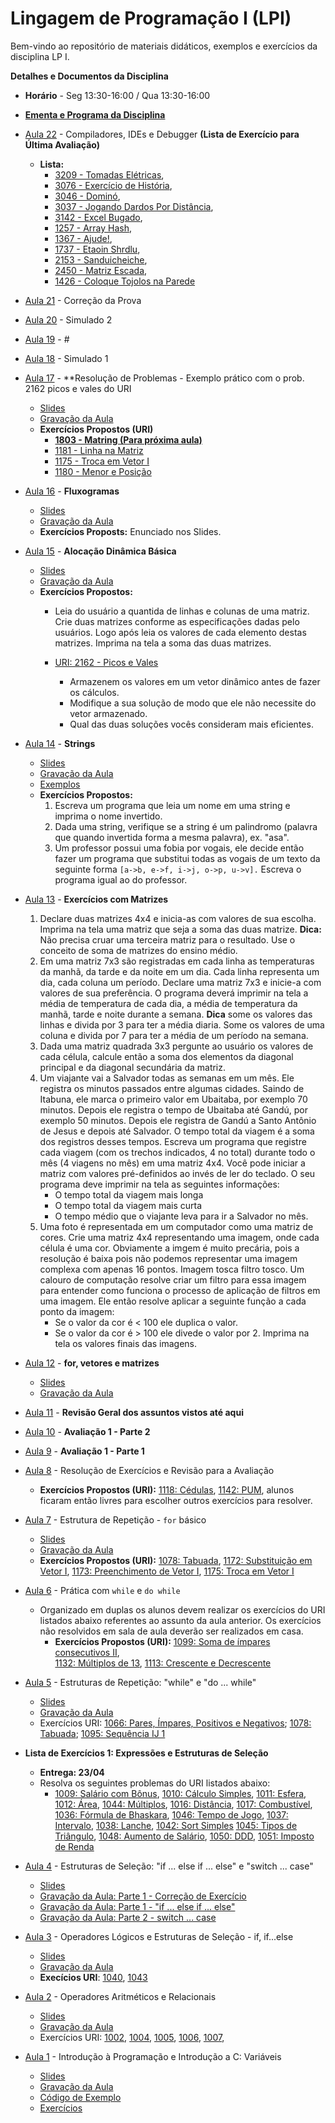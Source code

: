 # Lingagem de Programação I (LPI)

Bem-vindo ao repositório de materiais didáticos, exemplos e exercícios da disciplina LP I.

**Detalhes e Documentos da Disciplina**
- **Horário** - Seg 13:30-16:00 / Qua 13:30-16:00
- [**Ementa e Programa da Disciplina**]()

- [Aula 22]() - Compiladores, IDEs e Debugger **(Lista de Exercício para Última Avaliação)**
    - **Lista:** 
        - [3209 - Tomadas Elétricas](https://www.urionlinejudge.com.br/judge/pt/problems/view/3209),
        - [3076 - Exercício de História](https://www.urionlinejudge.com.br/judge/pt/problems/view/3076),
        - [3046 - Dominó](https://www.urionlinejudge.com.br/judge/pt/problems/view/3046),
        - [3037 - Jogando Dardos Por Distância](https://www.urionlinejudge.com.br/judge/pt/problems/view/3037),
        - [3142 - Excel Bugado](https://www.urionlinejudge.com.br/judge/pt/problems/view/3142),
        - [1257 - Array Hash](https://www.urionlinejudge.com.br/judge/pt/problems/view/1257),
        - [1367 - Ajude!](https://www.urionlinejudge.com.br/judge/pt/problems/view/1367),
        - [1737 - Etaoin Shrdlu](https://www.urionlinejudge.com.br/judge/pt/problems/view/1737),
        - [2153 - Sanduicheiche](https://www.urionlinejudge.com.br/judge/pt/problems/view/2153),
        - [2450 - Matriz Escada](https://www.urionlinejudge.com.br/judge/pt/problems/view/2450),
        - [1426 - Coloque Tojolos na Parede](https://www.urionlinejudge.com.br/judge/pt/problems/view/1426)
- [Aula 21]() - Correção da Prova
- [Aula 20]() - Simulado 2
- [Aula 19]() - #
- [Aula 18]() - Simulado 1
- [Aula 17]() - **Resolução de Problemas - Exemplo prático com o prob. 2162 picos e vales do URI
    - [Slides](https://www.icloud.com/iclouddrive/0xYpa9rmm_MW24WPBqwnZoAVw#Aula-17)
    - [Gravação da Aula](https://drive.google.com/file/d/146RVfweVpAaV_BB7UtIO3hEuNYOI81Jm/view?usp=sharing)
    - **Exercícios Propostos (URI)**
        - [**1803 - Matring (Para próxima aula)**](https://discord.com/channels/763509738951540786/821428701165781053/848994112043614328)
        - [1181 - Linha na Matriz](https://www.urionlinejudge.com.br/judge/pt/problems/view/1181)
        - [1175 - Troca em Vetor I](https://www.urionlinejudge.com.br/judge/pt/problems/view/1175)
        - [1180 - Menor e Posição](https://www.urionlinejudge.com.br/judge/pt/problems/view/1180)
- [Aula 16]() - **Fluxogramas**
    - [Slides](https://www.icloud.com/iclouddrive/012mBOgaofWv-hEPTReXBXpXQ#Aula-16)
    - [Gravação da Aula](https://drive.google.com/file/d/1I3sQL5MnNFzbuhpdtjCs0dSTEnv8jV9H/view?usp=sharing)
    - **Exercícios Proposts:** Enunciado nos Slides.
- [Aula 15]() - **Alocação Dinâmica Básica**
    - [Slides](https://www.icloud.com/iclouddrive/0SapkJjmFacF9uMMHhoTUWQWg#Aula-15)
    - [Gravação da Aula](https://drive.google.com/file/d/15anbn9IbEyGfMZ2f_g4uCk9_0iTQgo87/view?usp=sharing)
    - **Exercícios Propostos:**
        - Leia do usuário a quantida de linhas e colunas de uma matriz. Crie duas matrizes
          conforme as especificações dadas pelo usuários. Logo após leia os valores
          de cada elemento destas matrizes. Imprima na tela a soma das duas matrizes.
  
        - [URI: 2162 - Picos e Vales](https://www.urionlinejudge.com.br/judge/pt/problems/view/2162)
            - Armazenem os valores em um vetor dinâmico antes de fazer os  cálculos.
            - Modifique a sua solução de modo que ele não necessite do vetor armazenado.
            - Qual das duas soluções vocês consideram mais eficientes.
- [Aula 14]() - **Strings**
    - [Slides](https://www.icloud.com/iclouddrive/0HlD61vC9y0raFszoP--fV_nA#Aula_-_Strings)
    - [Gravação da Aula](https://drive.google.com/file/d/1livt0tfHn3iqtZxnP05Fp7eS8fdVd1yF/view?usp=sharing)
    - [Exemplos](https://github.com/profmathias/cet-635/tree/master/strings)
    - **Exercícios Propostos:**
        1. Escreva um programa que leia um nome em uma string e imprima o nome invertido.
        2. Dada uma string, verifique se a string é um palindromo (palavra que quando invertida 
        forma a mesma palavra), ex. "asa".
        3. Um professor possui uma fobia por vogais, ele decide então fazer um programa que substitui
        todas as vogais de um texto da seguinte forma `[a->b, e->f, i->j, o->p, u->v].` Escreva o programa igual ao do professor. 
- [Aula 13]() - **Exercícios com Matrizes**
    1. Declare duas matrizes 4x4 e inicia-as com valores de sua escolha. Imprima na tela uma 
    matriz que seja a soma das duas matrize. **Dica:** Não precisa cruar uma terceira matriz
    para o resultado. Use o conceito de soma de matrizes do ensino médio.
    2. Em uma matriz 7x3 são registradas em cada linha as temperaturas da manhã,
    da tarde e da noite em um dia. Cada linha representa um dia, cada coluna um
    período. Declare uma matriz 7x3 e inicie-a com valores de sua preferência. O
    programa deverá imprimir na tela a média de temperatura de cada dia, a média
    de temperatura da manhã, tarde e noite durante a semana. **Dica** some os valores
    das linhas e divida por 3 para ter a média diaria. Some os valores de uma coluna 
    e divida por 7 para ter a média de um período na semana.
    3. Dada uma matriz quadrada 3x3 pergunte ao usuário os valores de cada célula,
     calcule então a soma dos elementos da diagonal principal e da diagonal 
     secundária da matriz.
    4. Um viajante vai a Salvador todas as semanas em um mês. Ele registra
    os minutos passados entre algumas cidades. Saindo de Itabuna, ele marca
    o primeiro valor em Ubaitaba, por exemplo 70 minutos. Depois ele registra
    o tempo de Ubaitaba até Gandú, por exemplo 50 minutos. Depois ele registra
    de Gandú a Santo Antônio de Jesus e depois até Salvador. O tempo total
    da viagem é a soma dos registros desses tempos. Escreva um programa que 
    registre cada viagem (com os trechos indicados, 4 no total) durante todo
    o mês (4 viagens no mês) em uma matriz 4x4. Você pode iniciar a matriz com 
    valores pré-definidos ao invés de ler do teclado. O seu programa deve imprimir
    na tela as seguintes informações:
        - O tempo total da viagem mais longa
        - O tempo total da viagem mais curta
        - O tempo médio que o viajante leva para ir a Salvador no mês.
    5. Uma foto é representada em um computador como uma matriz de cores.
    Crie uma matriz 4x4 representando uma imagem, onde cada célula é uma cor.
    Obviamente a imgem é muito precária, pois a resolução é baixa pois não
    podemos representar uma imagem complexa com apenas 16 pontos. Imagem tosca
    filtro tosco. Um calouro de computação resolve criar um filtro para essa
    imagem para entender como funciona o processo de aplicação de filtros em
    uma imagem. Ele então resolve aplicar a seguinte função a cada ponto da imagem:
        - Se o valor da cor é < 100 ele duplica o valor.
        - Se o valor da cor é > 100 ele divede o valor por 2.
    Imprima na tela os valores finais das imagens.
    
- [Aula 12]() - **for, vetores e matrizes**
    - [Slides](https://drive.google.com/file/d/1AZ4PzjakPm5RlzcYrSr4N3pxBQf060R7/view?usp=sharing)
    - [Gravação da Aula](https://drive.google.com/file/d/1aakXm-mBndC54OZay6t6bCrwYte7ztlO/view?usp=sharing) 
- [Aula 11]() - **Revisão Geral dos assuntos vistos até aqui**
- [Aula 10]() - **Avaliação 1 - Parte 2**
- [Aula 9]() - **Avaliação 1 - Parte 1**
- [Aula 8]() - Resolução de Exercícios e Revisão para a Avaliação
    - **Exercícios Propostos (URI):** [1118: Cédulas](https://www.urionlinejudge.com.br/judge/pt/problems/view/1018),
    [1142: PUM](https://www.urionlinejudge.com.br/judge/pt/problems/view/1142), alunos ficaram então livres
    para escolher outros exercícios para resolver.

- [Aula 7]() - Estrutura de Repetição - `for` básico
    - [Slides](https://www.icloud.com/iclouddrive/007HW0QQW1hEg8dZnweOXTyDA#Aula-6)
    - [Gravação da Aula](https://drive.google.com/file/d/1zZxcUfy6JifQLKAGYw7nS_qZEzHoS7ny/view?usp=sharing)
    - **Exercícios Propostos (URI):** [1078: Tabuada](https://www.urionlinejudge.com.br/judge/pt/problems/view/1078),
    [1172: Substituição em Vetor I](https://www.urionlinejudge.com.br/judge/pt/problems/view/1172),
    [1173: Preenchimento de Vetor I](https://www.urionlinejudge.com.br/judge/pt/problems/view/1173),
    [1175: Troca em Vetor I](https://www.urionlinejudge.com.br/judge/pt/problems/view/1175)
    
    
- [Aula 6]() - Prática com `while` e `do while`
    - Organizado em duplas os alunos devem realizar os exercícios do URI listados abaixo referentes ao assunto da aula 
    anterior. Os exercícios não resolvidos em sala de aula deverão ser realizados em casa.
        - **Exercícios Propostos (URI):** [1099: Soma de ímpares consecutivos II](https://www.urionlinejudge.com.br/judge/pt/problems/view/1099),  
        [1132: Múltiplos de 13](https://www.urionlinejudge.com.br/judge/pt/problems/view/1132),
        [1113: Crescente e Decrescente](https://www.urionlinejudge.com.br/judge/pt/problems/view/1113)
        

- [Aula 5]() - Estruturas de Repetição: "while" e "do ... while" 
    - [Slides](https://www.icloud.com/iclouddrive/0RtwcShOH1p7aq2tlFdkiGAEA#Aula-05)
    - [Gravação da Aula](https://drive.google.com/file/d/1HYJDMCFaLSgW5cvkTPp6dPOXyZuQ1ZRA/view?usp=sharing)
    - Exercícios URI: [1066: Pares, Ímpares, Positivos e Negativos](https://www.urionlinejudge.com.br/judge/pt/problems/view/1066);
    [1078: Tabuada](https://www.urionlinejudge.com.br/judge/pt/problems/view/1078);
    [1095: Sequência IJ 1](https://www.urionlinejudge.com.br/judge/pt/problems/view/1095)

- **Lista de Exercícios 1: Expressões e Estruturas de Seleção**
    - **Entrega: 23/04**
    - Resolva os seguintes problemas do URI listados abaixo:
        - [1009: Salário com Bônus](https://www.urionlinejudge.com.br/judge/pt/problems/view/1009),
        [1010: Cálculo Simples](https://www.urionlinejudge.com.br/judge/pt/problems/view/1010),
        [1011: Esfera](https://www.urionlinejudge.com.br/judge/pt/problems/view/1011),
        [1012: Área](https://www.urionlinejudge.com.br/judge/pt/problems/view/1012),
        [1044: Múltiplos](https://www.urionlinejudge.com.br/judge/pt/problems/view/1044),
        [1016: Distância](https://www.urionlinejudge.com.br/judge/pt/problems/view/1016),
        [1017: Combustível](https://www.urionlinejudge.com.br/judge/pt/problems/view/1017),
        [1036: Fórmula de Bhaskara](https://www.urionlinejudge.com.br/judge/pt/problems/view/1036),
        [1046: Tempo de Jogo](https://www.urionlinejudge.com.br/judge/pt/problems/view/1046),
        [1037: Intervalo](https://www.urionlinejudge.com.br/judge/pt/problems/view/1037),
        [1038: Lanche](https://www.urionlinejudge.com.br/judge/pt/problems/view/1038),
        [1042: Sort Simples](https://www.urionlinejudge.com.br/judge/pt/problems/view/1042)
        [1045: Tipos de Triângulo](https://www.urionlinejudge.com.br/judge/pt/problems/view/1045),
        [1048: Aumento de Salário](https://www.urionlinejudge.com.br/judge/pt/problems/view/1048),
        [1050: DDD](https://www.urionlinejudge.com.br/judge/pt/problems/view/1050),
        [1051: Imposto de Renda](https://www.urionlinejudge.com.br/judge/pt/problems/view/1051)
        
- [Aula 4]() - Estruturas de Seleção: "if ... else if ... else" e "switch ... case"
    - [Slides](https://www.icloud.com/iclouddrive/0kzPEyd_OEVT7_gt1HLImLgsg#Aula-04)
    - [Gravação da Aula: Parte 1 - Correção de Exercício](https://drive.google.com/file/d/14kU6oMk-_k6zOmzb16CJSf6qXGPkviCk/view?usp=sharing)
    - [Gravação da Aula: Parte 1 - "if ... else if ... else"](https://drive.google.com/file/d/1L177dyLVBgsc52V2TvBNQUi5Hz1fGuTW/view?usp=sharing)
    - [Gravação da Aula: Parte 2 - switch ... case](https://drive.google.com/file/d/120JSBY7JRxi8uxmWT0r7WwQotOB5Y9Y0/view?usp=sharing)
- [Aula 3]() - Operadores Lógicos e Estruturas de Seleção - if, if...else
    - [Slides](https://www.icloud.com/iclouddrive/06ND34DKeayMtXaNPoPLTWP1g#Aula-03)
    - [Gravação da Aula](https://drive.google.com/file/d/1PRb2ouzX8_z7mlfZT0v65be47ZjXtsOl/view?usp=sharing)
    - **Execícios URI**:
    [1040](https://www.urionlinejudge.com.br/judge/pt/problems/view/1040),
    [1043](https://www.urionlinejudge.com.br/judge/pt/problems/view/1043)
- [Aula 2]() - Operadores Aritméticos e Relacionais
    - [Slides](https://www.icloud.com/iclouddrive/0XKfyUHGMxyJam0orHxb33bKA#Aula-02)
    - [Gravação da Aula](https://drive.google.com/file/d/1QE-ejMie53vgSX4z-jhwb3YZvv8U1Cwr/view?usp=sharing)
    - Exercícios URI: [1002](https://www.urionlinejudge.com.br/judge/pt/problems/view/1002), 
    [1004](https://www.urionlinejudge.com.br/judge/pt/problems/view/1004),
    [1005](https://www.urionlinejudge.com.br/judge/pt/problems/view/1005),
    [1006](https://www.urionlinejudge.com.br/judge/pt/problems/view/1006),
    [1007](https://www.urionlinejudge.com.br/judge/pt/problems/view/1007),
 
- [Aula 1]() - Introdução à Programação e Introdução a C: Variáveis
  - [Slides](https://www.icloud.com/iclouddrive/0jD4-Ijz5y5Pr3dmQg1rq2ApQ#Aula-01)
  - [Gravação da Aula](https://drive.google.com/file/d/13YGTUFErQx4TwkdHKtL6BIvzCvVRCD2w/view?usp=sharing)
  - [Código de Exemplo](https://replit.com/@mathiasbrito/LP1-Ex1#main.c)
  - [Exercícios](https://www.icloud.com/iclouddrive/0gacIDViAYysGXeY97UBoYoow#Aula-01) 
         